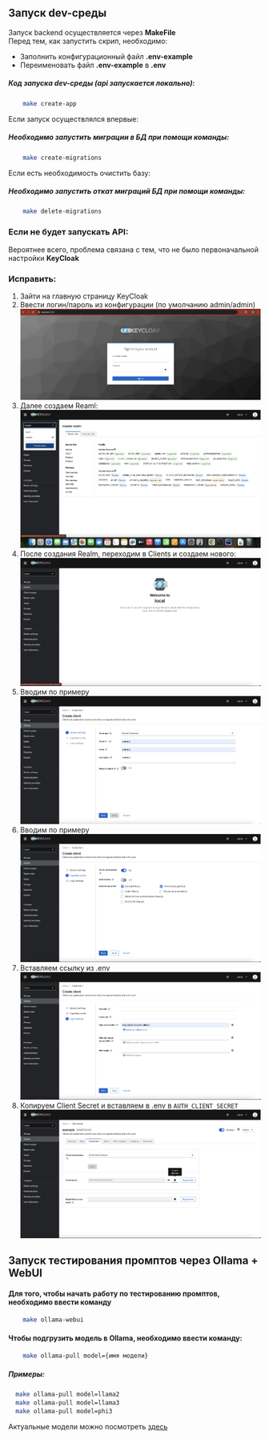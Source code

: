 ## Запуск dev-среды

Запуск backend осуществляется через **MakeFile** <br>
Перед тем, как запустить скрип, необходимо:
- Заполнить конфигурационный файл **.env-example**
- Переименовать файл **.env-example** в **.env**

##### Код запуска dev-среды (api запускается локально):
```bash
    make create-app
```
Если запуск осуществлялся впервые:

##### Необходимо запустить миграции в БД при помощи команды:
```bash
    make create-migrations
```

Если есть необходимость очистить базу:

##### Необходимо запустить откат миграций БД при помощи команды:
```bash
    make delete-migrations
```

### Если не будет запускать API:
Вероятнее всего, проблема связана с тем, что не было первоначальной настройки **KeyCloak**
### Исправить:
 
1. Зайти на главную страницу KeyCloak
2. Ввести логин/пароль из конфигурации (по умолчанию admin/admin)
![](docs/imgs/1.png)  
3. Далее создаем Reaml:
![](docs/imgs/2.png)
4. После создания Realm, переходим в Clients и создаем нового:
![](docs/imgs/3.png)
5. Вводим по примеру
![](docs/imgs/4.png)
6. Вводим по примеру
![](docs/imgs/5.png)
7. Вставляем ссылку из .env 
![](docs/imgs/6.png)
8. Копируем Client Secret и вставляем в .env в `AUTH_CLIENT_SECRET`
![](docs/imgs/7.png)

## Запуск тестирования промптов через Ollama + WebUI

#### Для того, чтобы начать работу по тестированию промптов, необходимо ввести команду

```bash
    make ollama-webui
```

#### Чтобы подгрузить модель в Ollama, необходимо ввести команду:

```bash
    make ollama-pull model={имя модели}
```

##### Примеры:
```bash
  make ollama-pull model=llama2
  make ollama-pull model=llama3
  make ollama-pull model=phi3
```

Актуальные модели можно посмотреть [здесь](https://github.com/ollama/ollama?tab=readme-ov-file#model-library)